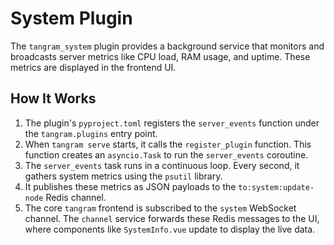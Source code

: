 # System Plugin

The `tangram_system` plugin provides a background service that monitors and broadcasts server metrics like CPU load, RAM usage, and uptime. These metrics are displayed in the frontend UI.

## How It Works

1. The plugin's `pyproject.toml` registers the `server_events` function under the `tangram.plugins` entry point.
2. When `tangram serve` starts, it calls the `register_plugin` function. This function creates an `asyncio.Task` to run the `server_events` coroutine.
3. The `server_events` task runs in a continuous loop. Every second, it gathers system metrics using the `psutil` library.
4. It publishes these metrics as JSON payloads to the `to:system:update-node` Redis channel.
5. The core `tangram` frontend is subscribed to the `system` WebSocket channel. The `channel` service forwards these Redis messages to the UI, where components like `SystemInfo.vue` update to display the live data.